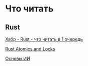 # Что читать

## Rust

[Хабр - Rust - что читать в 1 очередь](https://habr.com/ru/companies/bitrix/articles/878912/)

[Rust Atomics and Locks](https://marabos.nl/atomics/)

[Основы ИИ](https://www.youtube.com/watch?v=zC4-XMF_dNY)
